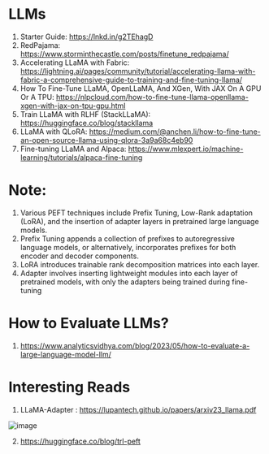 # LLMs



1. Starter Guide: https://lnkd.in/g2TEhagD
2. RedPajama: https://www.storminthecastle.com/posts/finetune_redpajama/
3. Accelerating LLaMA with Fabric: https://lightning.ai/pages/community/tutorial/accelerating-llama-with-fabric-a-comprehensive-guide-to-training-and-fine-tuning-llama/
4. How To Fine-Tune LLaMA, OpenLLaMA, And XGen, With JAX On A GPU Or A TPU: https://nlpcloud.com/how-to-fine-tune-llama-openllama-xgen-with-jax-on-tpu-gpu.html
5. Train LLaMA with RLHF (StackLLaMA): https://huggingface.co/blog/stackllama
6. LLaMA with QLoRA: https://medium.com/@anchen.li/how-to-fine-tune-an-open-source-llama-using-qlora-3a9a68c4eb90
7. Fine-tuning LLaMA and Alpaca: https://www.mlexpert.io/machine-learning/tutorials/alpaca-fine-tuning



# Note:

1. Various PEFT techniques include Prefix Tuning, Low-Rank adaptation (LoRA), and the insertion of adapter layers in pretrained large language models.
2. Prefix Tuning appends a collection of prefixes to autoregressive language models, or alternatively, incorporates prefixes for both encoder and decoder components.
3. LoRA introduces trainable rank decomposition matrices into each layer.
4. Adapter involves inserting lightweight modules into each layer of pretrained models, with only the adapters being trained during fine-tuning

# How to Evaluate LLMs?

1. https://www.analyticsvidhya.com/blog/2023/05/how-to-evaluate-a-large-language-model-llm/

# Interesting Reads

1. LLaMA-Adapter : https://lupantech.github.io/papers/arxiv23_llama.pdf


![image](https://github.com/DrishtiShrrrma/LLMs/assets/129742046/de0af1b6-5966-4abf-a947-248f97f870b3)

2. https://huggingface.co/blog/trl-peft

